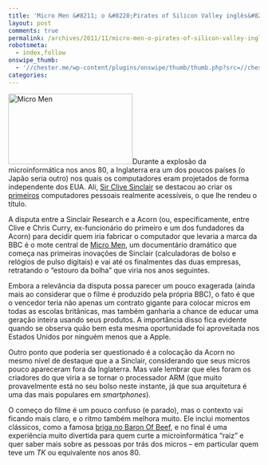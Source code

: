 ```yaml
---
title: 'Micro Men &#8211; o &#8220;Pirates of Silicon Valley inglês&#8221;'
layout: post
comments: true
permalink: /archives/2011/11/micro-men-o-pirates-of-silicon-valley-ingles.html/
robotsmeta:
  - index,follow
onswipe_thumb:
  - '//chester.me/wp-content/plugins/onswipe/thumb/thumb.php?src=//chester.me/wp-content/uploads/2011/11/micromen.jpg&amp;w=600&amp;h=800&amp;zc=1&amp;q=75&amp;f=0'
categories:
---
```

[<img src="//chester.me/wp-content/uploads/2011/11/micromen.jpg" alt="Micro Men" title="Micro Men" width="249" height="141" class="alignleft size-full wp-image-6524" />][1]Durante a explosão da microinformática nos anos 80, a Inglaterra era um dos poucos países (o Japão seria outro) nos quais os computadores eram projetados de forma independente dos EUA. Ali, [Sir Clive Sinclair][2] se destacou ao criar os [primeiros][3] computadores pessoais realmente acessíveis, o que lhe rendeu o título.

A disputa entre a Sinclair Research e a Acorn (ou, especificamente, entre Clive e Chris Curry, ex-funcionário do primeiro e um dos fundadores da Acorn) para decidir quem iria fabricar o computador que levaria a marca da BBC é o mote central de [Micro Men][1], um documentário dramático que começa nas primeiras inovações de Sinclair (calculadoras de bolso e relógios de pulso digitais) e vai até os finalmentes das duas empresas, retratando o &#8220;estouro da bolha&#8221; que viria nos anos seguintes.

Embora a relevância da disputa possa parecer um pouco exagerada (ainda mais ao considerar que o filme é produzido pela própria BBC), o fato é que o vencedor teria não apenas um contrato gigante para colocar micros em todas as escolas britânicas, mas também ganharia a chance de educar uma geração inteira usando seus produtos. A importância disso fica evidente quando se observa quão bem esta mesma oportunidade foi aproveitada nos Estados Unidos por ninguém menos que a Apple.

Outro ponto que poderia ser questionado é a colocação da Acorn no mesmo nível de destaque que a a Sinclair, considerando que seus micros pouco apareceram fora da Inglaterra. Mas vale lembrar que eles foram os criadores do que viria a se tornar o processador ARM (que muito provavelmente está no seu bolso neste instante, já que sua arquitetura é uma das mais populares em *smartphones*).

O começo do filme é um pouco confuso (e parado), mas o contexto vai ficando mais claro, e o ritmo também melhora muito. Ele inclui momentos clássicos, como a famosa [briga no Baron Of Beef][4], e no final é uma experiência muito divertida para quem curte a microinformática &#8220;raiz&#8221; e quer saber mais sobre as pessoas por trás dos micros &#8211; em particular quem teve um *TK* ou equivalente nos anos 80.

 [1]: http://www.imdb.com/title/tt1459467/
 [2]: http://en.wikipedia.org/wiki/Clive_Sinclair
 [3]: http://pt.wikipedia.org/wiki/Sinclair_ZX80
 [4]: http://en.wikipedia.org/wiki/The_Baron_of_Beef
